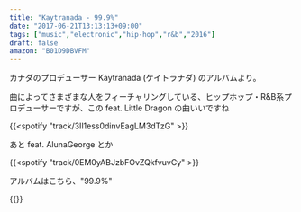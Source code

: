 ```yaml
---
title: "Kaytranada - 99.9%"
date: "2017-06-21T13:13:13+09:00"
tags: ["music","electronic","hip-hop","r&b","2016"]
draft: false
amazon: "B01D9DBVFM"
---
```


カナダのプロデューサー Kaytranada (ケイトラナダ) のアルバムより。

曲によってさまざまな人をフィーチャリングしている、ヒップホップ・R&B系プロデューサーですが、この feat. Little Dragon の曲いいですね

{{<spotify "track/3Il1ess0dinvEagLM3dTzG" >}}

あと feat. AlunaGeorge とか

{{<spotify "track/0EM0yABJzbFOvZQkfvuvCy" >}}

アルバムはこちら、"99.9%"

{{<amazon B01D9DBVFM>}}
